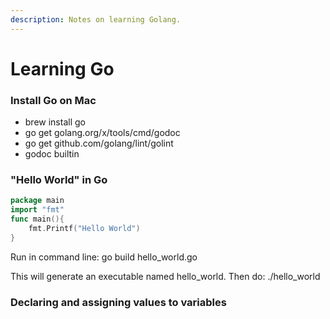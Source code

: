 ```yaml
---
description: Notes on learning Golang.
---
```


# Learning Go

### Install Go on Mac

* brew install go 
* go get golang.org/x/tools/cmd/godoc
* go get github.com/golang/lint/golint
* godoc builtin

### "Hello World" in Go

```go
package main
import "fmt"
func main(){
    fmt.Printf("Hello World")
}
```

Run in command line: go build hello\_world.go

This will generate an executable named hello\_world. Then do: ./hello\_world

### Declaring and assigning values to variables









